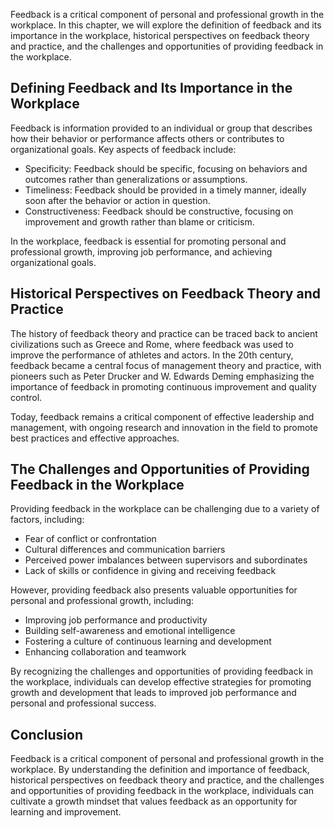 
Feedback is a critical component of personal and professional growth in the workplace. In this chapter, we will explore the definition of feedback and its importance in the workplace, historical perspectives on feedback theory and practice, and the challenges and opportunities of providing feedback in the workplace.

Defining Feedback and Its Importance in the Workplace
-----------------------------------------------------

Feedback is information provided to an individual or group that describes how their behavior or performance affects others or contributes to organizational goals. Key aspects of feedback include:

* Specificity: Feedback should be specific, focusing on behaviors and outcomes rather than generalizations or assumptions.
* Timeliness: Feedback should be provided in a timely manner, ideally soon after the behavior or action in question.
* Constructiveness: Feedback should be constructive, focusing on improvement and growth rather than blame or criticism.

In the workplace, feedback is essential for promoting personal and professional growth, improving job performance, and achieving organizational goals.

Historical Perspectives on Feedback Theory and Practice
-------------------------------------------------------

The history of feedback theory and practice can be traced back to ancient civilizations such as Greece and Rome, where feedback was used to improve the performance of athletes and actors. In the 20th century, feedback became a central focus of management theory and practice, with pioneers such as Peter Drucker and W. Edwards Deming emphasizing the importance of feedback in promoting continuous improvement and quality control.

Today, feedback remains a critical component of effective leadership and management, with ongoing research and innovation in the field to promote best practices and effective approaches.

The Challenges and Opportunities of Providing Feedback in the Workplace
-----------------------------------------------------------------------

Providing feedback in the workplace can be challenging due to a variety of factors, including:

* Fear of conflict or confrontation
* Cultural differences and communication barriers
* Perceived power imbalances between supervisors and subordinates
* Lack of skills or confidence in giving and receiving feedback

However, providing feedback also presents valuable opportunities for personal and professional growth, including:

* Improving job performance and productivity
* Building self-awareness and emotional intelligence
* Fostering a culture of continuous learning and development
* Enhancing collaboration and teamwork

By recognizing the challenges and opportunities of providing feedback in the workplace, individuals can develop effective strategies for promoting growth and development that leads to improved job performance and personal and professional success.

Conclusion
----------

Feedback is a critical component of personal and professional growth in the workplace. By understanding the definition and importance of feedback, historical perspectives on feedback theory and practice, and the challenges and opportunities of providing feedback in the workplace, individuals can cultivate a growth mindset that values feedback as an opportunity for learning and improvement.
